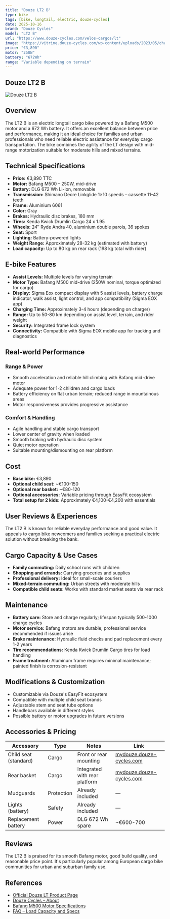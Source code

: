 ```yaml
---
title: "Douze LT2 B"
type: bike
tags: [bike, longtail, electric, douze-cycles]
date: 2025-10-16
brand: "Douze Cycles"
model: "LT2 B"
url: "https://www.douze-cycles.com/velos-cargos/lt"
image: "https://vitrine.douze-cycles.com/wp-content/uploads/2023/05/charge.svg"
price: "€3,890"
motor: "250W"
battery: "672Wh"
range: "Variable depending on terrain"
---
```


## Douze LT2 B

![Douze LT2 B](https://vitrine.douze-cycles.com/wp-content/uploads/2023/05/charge.svg)

## Overview

The LT2 B is an electric longtail cargo bike powered by a Bafang M500 motor and a 672 Wh battery. It offers an excellent balance between price and performance, making it an ideal choice for families and urban professionals who need reliable electric assistance for everyday cargo transportation. The bike combines the agility of the LT design with mid-range motorization suitable for moderate hills and mixed terrains.

## Technical Specifications

<!-- BIKE_SPECS_TABLE_START -->
<!-- BIKE_SPECS_TABLE_END -->

- **Price:** €3,890 TTC
- **Motor:** Bafang M500 – 250W, mid-drive
- **Battery:** DLG 672 Wh Li-ion, removable
- **Transmission:** Shimano Deore Linkglide 1×10 speeds – cassette 11-42 teeth
- **Frame:** Aluminium 6061
- **Color:** Gray
- **Brakes:** Hydraulic disc brakes, 180 mm
- **Tires:** Kenda Kwick Drumlin Cargo 24 x 1.95
- **Wheels:** 24″ Ryde Andra 40, aluminium double parois, 36 spokes
- **Seat:** Sport
- **Lighting:** Battery-powered lights
- **Weight Range:** Approximately 28-32 kg (estimated with battery)
- **Load capacity:** Up to 80 kg on rear rack (198 kg total with rider)

## E-bike Features

- **Assist Levels:** Multiple levels for varying terrain
- **Motor Type:** Bafang M500 mid-drive (250W nominal, torque optimized for cargo)
- **Display:** Sigma Eox compact display with 5 assist levels, battery charge indicator, walk assist, light control, and app compatibility (Sigma EOX app)
- **Charging Time:** Approximately 3-4 hours (depending on charger)
- **Range:** Up to 50-80 km depending on assist level, terrain, and rider weight
- **Security:** Integrated frame lock system
- **Connectivity:** Compatible with Sigma EOX mobile app for tracking and diagnostics

## Real-world Performance

### Range & Power

- Smooth acceleration and reliable hill climbing with Bafang mid-drive motor
- Adequate power for 1-2 children and cargo loads
- Battery efficiency on flat urban terrain; reduced range in mountainous areas
- Motor responsiveness provides progressive assistance

### Comfort & Handling

- Agile handling and stable cargo transport
- Lower center of gravity when loaded
- Smooth braking with hydraulic disc system
- Quiet motor operation
- Suitable mounting/dismounting on rear platform

## Cost

- **Base bike:** €3,890
- **Optional child seat:** ~€100-150
- **Optional rear basket:** ~€80-120
- **Optional accessories:** Variable pricing through EasyFit ecosystem
- **Total setup for 2 kids:** Approximately €4,100-€4,200 with essentials

## User Reviews & Experiences

The LT2 B is known for reliable everyday performance and good value. It appeals to cargo bike newcomers and families seeking a practical electric solution without breaking the bank.

## Cargo Capacity & Use Cases

- **Family commuting:** Daily school runs with children
- **Shopping and errands:** Carrying groceries and supplies
- **Professional delivery:** Ideal for small-scale couriers
- **Mixed-terrain commuting:** Urban streets with moderate hills
- **Compatible child seats:** Works with standard market seats via rear rack

## Maintenance

- **Battery care:** Store and charge regularly; lifespan typically 500-1000 charge cycles
- **Motor service:** Bafang motors are durable; professional service recommended if issues arise
- **Brake maintenance:** Hydraulic fluid checks and pad replacement every 1-2 years
- **Tire recommendations:** Kenda Kwick Drumlin Cargo tires for load handling
- **Frame treatment:** Aluminum frame requires minimal maintenance; painted finish is corrosion-resistant

## Modifications & Customization

- Customizable via Douze's EasyFit ecosystem
- Compatible with multiple child seat brands
- Adjustable stem and seat tube options
- Handlebars available in different styles
- Possible battery or motor upgrades in future versions

## Accessories & Pricing

| Accessory             | Type       | Notes                         | Link                                                         |
| --------------------- | ---------- | ----------------------------- | ------------------------------------------------------------ |
| Child seat (standard) | Cargo      | Front or rear mounting        | [mydouze.douze-cycles.com](http://mydouze.douze-cycles.com/) |
| Rear basket           | Cargo      | Integrated with rear platform | [mydouze.douze-cycles.com](http://mydouze.douze-cycles.com/) |
| Mudguards             | Protection | Already included              | —                                                            |
| Lights (battery)      | Safety     | Already included              | —                                                            |
| Replacement battery   | Power      | DLG 672 Wh spare              | ~€600-700                                                    |

## Reviews

The LT2 B is praised for its smooth Bafang motor, good build quality, and reasonable price point. It's particularly popular among European cargo bike communities for urban and suburban family use.

## References

- [Official Douze LT Product Page](https://www.douze-cycles.com/velos-cargos/lt)
- [Douze Cycles – About](https://www.douze-cycles.com/)
- [Bafang M500 Motor Specifications](https://www.bafang.com/)
- [FAQ – Load Capacity and Specs](https://www.douze-cycles.com/)
